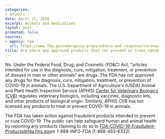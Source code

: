 ```yaml
---
categories:
- animals
date: April 15, 2020
excerpt: Animals and medications
layout: post
promoted: false
sources:
- agency: fda
  url: https://www.fda.gov/emergency-preparedness-and-response/coronavirus-disease-2019-covid-19/coronavirus-disease-2019-covid-19-frequently-asked-questions
title: Are there any approved products that can prevent or treat COVID-19 in animals?
---
```


No. Under the Federal Food, Drug, and Cosmetic (FD&C) Act, "articles intended for use in the diagnosis, cure, mitigation, treatment, or prevention of disease in man or other animals" are drugs. The FDA has not approved any drugs for the diagnosis, cure, mitigation, treatment, or prevention of COVID-19 in animals. The U.S. Department of Agriculture's (USDA) Animal and Plant Health Inspection Service (APHIS) [Center for Veterinary Biologics (CVB)](https://www.aphis.usda.gov/aphis/ourfocus/animalhealth/veterinary-biologics) regulates veterinary biologics, including vaccines, diagnostic kits, and other products of biological origin. Similarly, APHIS CVB has not licensed any products to treat or prevent COVID-19 in animals.

The FDA has taken action against fraudulent products intended to prevent or cure COVID-19. The public can help safeguard human and animal health by reporting any products claiming to do so to [FDA-COVID-19-Fraudulent-Products@fda.hhs.gov](mailto:FDA-COVID-19-Fraudulent-Products@fda.hhs.gov)or 1-888-INFO-FDA (1-888-463-6332).
